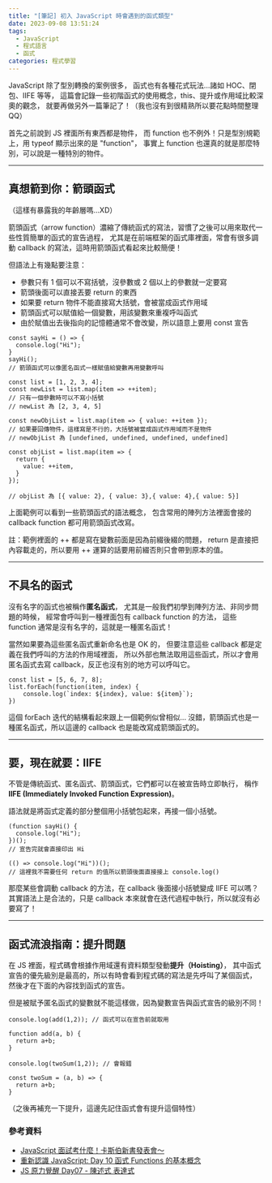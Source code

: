 ```yaml
---
title: "[筆記] 初入 JavaScript 時會遇到的函式類型"
date: 2023-09-08 13:51:24
tags:
  - JavaScript
  - 程式語言
  - 函式
categories: 程式學習
---
```


JavaScript 除了型別轉換的案例很多，
函式也有各種花式玩法...諸如 HOC、閉包、IIFE 等等，
這篇會記錄一些初階函式的使用概念，this、提升或作用域比較深奧的觀念，
就要再做另外一篇筆記了！（我也沒有到很精熟所以要花點時間整理 QQ）

<!-- more -->

首先之前說到 JS 裡面所有東西都是物件，
而 function 也不例外！只是型別規範上，用 typeof 顯示出來的是 "function"，
事實上 function 也還真的就是那麼特別，可以說是一種特別的物件。

---

## 真想箭到你：箭頭函式

（這樣有暴露我的年齡層嗎...XD）

箭頭函式（arrow function）濃縮了傳統函式的寫法，習慣了之後可以用來取代一些性質簡單的函式的宣告過程，
尤其是在前端框架的函式庫裡面，常會有很多調動 callback 的寫法，這時用箭頭函式看起來比較簡便！

但語法上有幾點要注意：

- 參數只有 1 個可以不寫括號，沒參數或 2 個以上的參數就一定要寫
- 箭頭後面可以直接丟要 return 的東西
- 如果要 return 物件不能直接寫大括號，會被當成函式作用域
- 箭頭函式可以賦值給一個變數，用該變數來重複呼叫函式
- 由於賦值出去後指向的記憶體通常不會改變，所以語意上要用 const 宣告

```JS
const sayHi = () => {
  console.log("Hi");
}
sayHi();
// 箭頭函式可以像匿名函式一樣賦值給變數再用變數呼叫

const list = [1, 2, 3, 4];
const newList = list.map(item => ++item);
// 只有一個參數時可以不寫小括號
// newList 為 [2, 3, 4, 5]

const newObjList = list.map(item => { value: ++item });
// 如果要回傳物件，這樣寫是不行的，大括號被當成函式作用域而不是物件
// newObjList 為 [undefined, undefined, undefined, undefined]

const objList = list.map(item => {
  return {
    value: ++item,
  }
});

// objList 為 [{ value: 2}, { value: 3},{ value: 4},{ value: 5}]

```

上面範例可以看到一些箭頭函式的語法概念，
包含常用的陣列方法裡面會接的 callback function 都可用箭頭函式改寫。

註：範例裡面的 ++ 都是寫在變數前面是因為前綴後綴的問題，
return 是直接把內容載走的，所以要用 ++ 運算的話要用前綴否則只會帶到原本的值。

---

## 不具名的函式

沒有名字的函式也被稱作**匿名函式**，
尤其是一般我們初學到陣列方法、非同步問題的時候，
經常會呼叫到一種裡面包有 callback function 的方法，
這些 function 通常是沒有名字的，這就是一種匿名函式！

當然如果要為這些匿名函式重新命名也是 OK 的，
但要注意這些 callback 都是定義在我們呼叫的方法的作用域裡面，
所以外部也無法取用這些函式，所以才會用匿名函式去寫 callback，反正也沒有別的地方可以呼叫它。

```JS
const list = [5, 6, 7, 8];
list.forEach(function(item, index) {
    console.log(`index: ${index}, value: ${item}`);
})
```

這個 forEach 迭代的結構看起來跟上一個範例似曾相似...
沒錯，箭頭函式也是一種匿名函式，所以這邊的 callback 也是能改寫成箭頭函式的。

---

## 要，現在就要：IIFE

不管是傳統函式、匿名函式、箭頭函式，它們都可以在被宣告時立即執行，
稱作 **IIFE (Immediately Invoked Function Expression)**。

語法就是將函式定義的部分整個用小括號包起來，再接一個小括號。

```JS
(function sayHi() {
  console.log("Hi");
})();
// 宣告完就會直接印出 Hi

(() => console.log("Hi"))();
// 這裡我不需要任何 return 的值所以箭頭後面直接接上 console.log()
```

那麼某些會調動 callback 的方法，在 callback 後面接小括號變成 IIFE 可以嗎？
其實語法上是合法的，只是 callback 本來就會在迭代過程中執行，所以就沒有必要寫了！

---

## 函式流浪指南：提升問題

在 JS 裡面，程式碼會根據作用域還有資料類型發動**提升（Hoisting）**，
其中函式宣告的優先級別是最高的，所以有時會看到程式碼的寫法是先呼叫了某個函式，
然後才在下面的內容找到函式的宣告。

但是被賦予匿名函式的變數就不能這樣做，因為變數宣告與函式宣告的級別不同！

```JS
console.log(add(1,2)); // 函式可以在宣告前就取用

function add(a, b) {
  return a+b;
}

console.log(twoSum(1,2)); // 會報錯

const twoSum = (a, b) => {
  return a+b;
}
```

（之後再補充一下提升，這邊先記住函式會有提升這個特性）

### 參考資料

- [JavaScript 面試考什麼！卡斯伯新書發表會～](https://www.youtube.com/live/XIJQNzUyeX8?app=desktop&feature=share)
- [重新認識 JavaScript: Day 10 函式 Functions 的基本概念](https://ithelp.ithome.com.tw/articles/10191549)
- [JS 原力覺醒 Day07 - 陳述式 表達式](https://ithelp.ithome.com.tw/articles/10218937)
